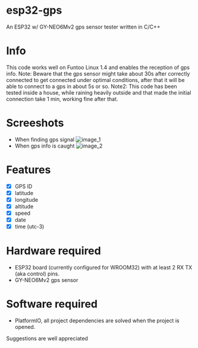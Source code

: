 # esp32-gps
An ESP32 w/ GY-NEO6Mv2 gps sensor tester written in C/C++ 

# Info
This code works well on Funtoo Linux 1.4 and enables the reception of gps info.
Note: Beware that the gps sensor might take about 30s after correctly connected to get connected under optimal conditions, after that it will be able to connect to a gps in about 5s or so.
Note2: This code has been tested inside a house, while raining heavily outside and that made the initial connection take 1 min, working fine after that.

# Screeshots
- When finding gps signal ![image_1](https://github.com/lambd0x/esp32-gps/blob/master/screenshot/finding_gps_signal.png)
- When gps info is caught ![image_2](https://github.com/lambd0x/esp32-gps/blob/master/screenshot/getting_gps_info.png)

# Features
- [x] GPS ID
- [x] latitude
- [x] longitude
- [x] altitude
- [x] speed
- [x] date
- [x] time (utc-3)

# Hardware required
- ESP32 board (currently configured for WROOM32) with at least 2 RX TX (aka control) pins.
- GY-NEO6Mv2 gps sensor

# Software required
- PlatformIO, all project dependencies are solved when the project is opened.


Suggestions are well appreciated



